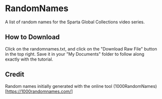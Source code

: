 # RandomNames
A list of random names for the Sparta Global Collections video series.

## How to Download
Click on the randomnames.txt, and click on the "Download Raw File" button in the top right. Save it in your "My Documents" folder to follow along exactly with the tutorial.

## Credit
Random names initially generated with the online tool (1000RandomNames)[https://1000randomnames.com/]

